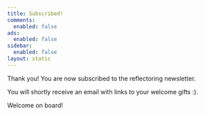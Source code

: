 ```yaml
---
title: Subscribed!
comments: 
  enabled: false
ads: 
  enabled: false
sidebar:
  enabled: false
layout: static
---
```


Thank you! You are now subscribed to the reflectoring newsletter.

You will shortly receive an email with links to your welcome gifts :).

Welcome on board!
